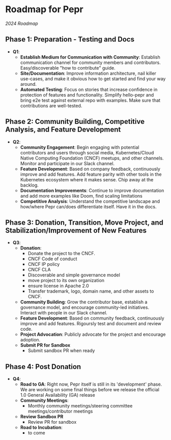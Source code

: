 # Roadmap for Pepr 

_2024 Roadmap_  
## Phase 1: Preparation - Testing and Docs

- **Q1**:
  - **Establish Medium for Communication with Community**:
    Establish communication channel for community members and contributors. Easy/discoverable "how to contribute" guide.
  - **Site/Documentation**:
    Improve information architecture, nail killer use-cases, and make it obvious how to get started and find your way around.
  - **Automated Testing**:
    Focus on stories that increase confidence in protection of features and functionality. Simplify hello-pepr and bring e2e test against external repo with examples. Make sure that contributions are well-tested.

## Phase 2: Community Building, Competitive Analysis, and Feature Development

- **Q2**:
  - **Community Engagement**:
    Begin engaging with potential contributors and users through social media, Kubernetes/Cloud Native Computing Foundation (CNCF) meetups, and other channels. Monitor and participate in our Slack channel.
  - **Feature Development**:
    Based on company feedback, continuously improve and add features. Add feature parity with other tools in the Kubernetes ecosystem where it makes sense. Chip away at the backlog.
  - **Documentation Improvements**:
    Continue to improve documentation and add more examples like Doom, find scaling limitations
  - **Competitive Analysis**:
    Understand the competitive landscape and how/where Pepr can/does differentiate itself. Have it in the docs.

## Phase 3: Donation, Transition, Move Project, and Stabilization/Improvement of New Features

- **Q3**:
  - **Donation**:
    - Donate the project to the CNCF.
    - CNCF Code of conduct
    - CNCF IP policy
    - CNCF CLA
    - Discoverable and simple governance model
    - move project to its own organization
    - ensure license in Apache 2.0
    - Transfer trademark, logo, domain name, and other assets to CNCF.
  - **Community Building**:
    Grow the contributor base, establish a governance model, and encourage community-led initiatives. Interact with people in our Slack channel.
  - **Feature Development**:
    Based on community feedback, continuously improve and add features. Rigoursly test and document and review code.
  - **Project Advocation**:
    Publicly advocate for the project and encourage adoption.
  - **Submit PR for Sandbox**
    - Submit sandbox PR when ready

## Phase 4: Post Donation

- **Q4**:
  - **Road to GA**:
    Right now, Pepr itself is still in its 'development' phase. We are working on some final things before we release the official 1.0 General Availability (GA) release
  - **Community Meetings**:
    - Monthly community meetings/steering committee meetings/contributor meetings
  - **Review Sandbox PR**
    - Review PR for sandbox
  - **Road to Incubation**:
    - to come
